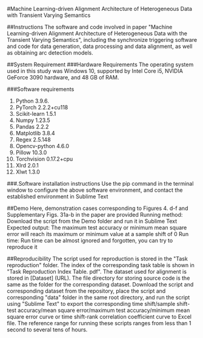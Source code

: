 #Machine Learning-driven Alignment Architecture of Heterogeneous Data with Transient Varying Semantics

##Instructions
The software and code involved in paper "Machine Learning-driven Alignment Architecture of Heterogeneous Data with the Transient Varying Semantics", including the synchronize triggering software and code for data generation, data processing and data alignment, as well as obtaining arc detection models. 

##System Requirement
###Hardware Requirements
The operating system used in this study was Windows 10, supported by Intel Core i5, NVIDIA GeForce 3090 hardware, and 48 GB of RAM.

###Software requirements
1.	Python 3.9.6.
2.	PyTorch 2.2.2+cu118
3.	Scikit-learn 1.5.1
4.	Numpy 1.23.5
5.	Pandas 2.2.2
6.	Matplotlib 3.8.4
7.	Regex 2.5.148
8.	Opencv-python 4.6.0
9.	Pillow 10.3.0
10.	Torchvision 0.17.2+cpu
11.	Xlrd 2.0.1
12.	Xlwt 1.3.0

###.Software installation instructions
Use the pip command in the terminal window to configure the above software environment, and contact the established environment in Sublime Text

##Demo
Here, demonstration cases corresponding to Figures 4. d-f and Supplementary Figs. 31a-b in the paper are provided
Running method: Download the script from the Demo folder and run it in Sublime Text
Expected output: The maximum test accuracy or minimum mean square error will reach its maximum or minimum value at a sample shift of 0
Run time: Run time can be almost ignored and forgotten, you can try to reproduce it

##Reproducibility
The script used for reproduction is stored in the "Task reproduction" folder. The index of the corresponding task table is shown in "Task Reproduction Index Table. pdf". The dataset used for alignment is stored in [Dataset] (URL). The file directory for storing source code is the same as the folder for the corresponding dataset. Download the script and corresponding dataset from the repository, place the script and corresponding "data" folder in the same root directory, and run the script using "Sublime Text" to export the corresponding time shift/sample shift-test accuracy/mean square error/maximum test accuracy/minimum mean square error curve or time shift-rank correlation coefficient curve to Excel file. The reference range for running these scripts ranges from less than 1 second to several tens of hours.
